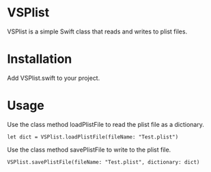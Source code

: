 VSPlist
============


VSPlist is a simple Swift class that reads and writes to plist files.


Installation
============


Add VSPlist.swift to your project.


Usage
=====

Use the class method loadPlistFile to read the plist file as a dictionary.

```
let dict = VSPlist.loadPlistFile(fileName: "Test.plist")
```

Use the class method savePlistFile to write to the plist file.

```
VSPlist.savePlistFile(fileName: "Test.plist", dictionary: dict)
```

